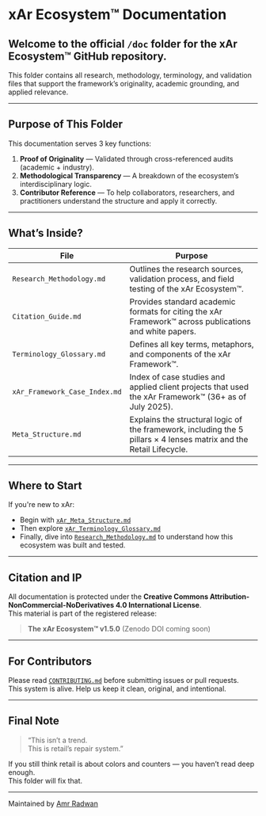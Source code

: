 #  xAr Ecosystem™ Documentation
Welcome to the official `/doc` folder for the **xAr Ecosystem™** GitHub repository.  
---
This folder contains all research, methodology, terminology, and validation files that support the framework’s originality, academic grounding, and applied relevance.

---

##  Purpose of This Folder

This documentation serves 3 key functions:

1. **Proof of Originality** — Validated through cross-referenced audits (academic + industry).
2. **Methodological Transparency** — A breakdown of the ecosystem’s interdisciplinary logic.
3. **Contributor Reference** — To help collaborators, researchers, and practitioners understand the structure and apply it correctly.

---

##  What’s Inside?

| File | Purpose |
|------|---------|
| `Research_Methodology.md` | Outlines the research sources, validation process, and field testing of the xAr Ecosystem™. |
| `Citation_Guide.md` | Provides standard academic formats for citing the xAr Framework™ across publications and white papers. |
| `Terminology_Glossary.md` | Defines all key terms, metaphors, and components of the xAr Framework™. |
| `xAr_Framework_Case_Index.md` | Index of case studies and applied client projects that used the xAr Framework™ (36+ as of July 2025). |
| `Meta_Structure.md` | Explains the structural logic of the framework, including the 5 pillars × 4 lenses matrix and the Retail Lifecycle. |

---

##  Where to Start

If you're new to xAr:
- Begin with [`xAr_Meta_Structure.md`](./xAr_Meta_Structure.md)
- Then explore [`xAr_Terminology_Glossary.md`](./xAr_Terminology_Glossary.md)
- Finally, dive into [`Research_Methodology.md`](./Research_Methodology.md) to understand how this ecosystem was built and tested.

---

##  Citation and IP

All documentation is protected under the **Creative Commons Attribution-NonCommercial-NoDerivatives 4.0 International License**.  
This material is part of the registered release:
> **The xAr Ecosystem™ v1.5.0** (Zenodo DOI coming soon)

---

##  For Contributors

Please read [`CONTRIBUTING.md`](../CONTRIBUTING.md) before submitting issues or pull requests.  
This system is alive. Help us keep it clean, original, and intentional.

---

##  Final Note

> “This isn’t a trend.  
> This is retail’s repair system.”

If you still think retail is about colors and counters — you haven’t read deep enough.  
This folder will fix that.

---

Maintained by [Amr Radwan](https://www.instagram.com/by.xar)
